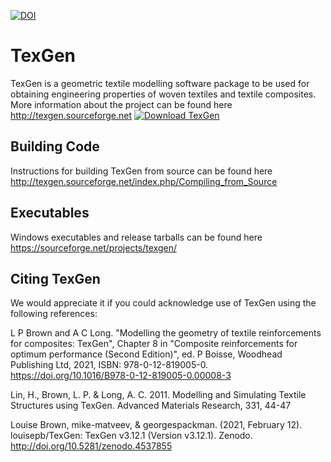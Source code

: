 

[![DOI](https://zenodo.org/badge/DOI/10.5281/zenodo.4598477.svg)](https://doi.org/10.5281/zenodo.4598477)


# TexGen
TexGen is a geometric textile modelling software package to be used for obtaining engineering properties of woven textiles and textile composites. More information about the project can be found here http://texgen.sourceforge.net
[![Download TexGen](https://img.shields.io/sourceforge/dt/texgen.svg)](https://sourceforge.net/projects/texgen/files/latest/download)

## Building Code
Instructions for building TexGen from source can be found here http://texgen.sourceforge.net/index.php/Compiling_from_Source

## Executables
Windows executables and release tarballs can be found here https://sourceforge.net/projects/texgen/

## Citing TexGen
We would appreciate it if you could acknowledge use of TexGen using the following references:

L P Brown and A C Long. "Modelling the geometry of textile reinforcements for composites: TexGen", Chapter 8 in "Composite reinforcements for optimum performance (Second Edition)", ed. P Boisse, Woodhead Publishing Ltd, 2021, ISBN: 978-0-12-819005-0. https://doi.org/10.1016/B978-0-12-819005-0.00008-3

Lin, H., Brown, L. P. & Long, A. C. 2011. Modelling and Simulating Textile Structures using TexGen. Advanced Materials Research, 331, 44-47

Louise Brown, mike-matveev, & georgespackman. (2021, February 12). louisepb/TexGen: TexGen v3.12.1 (Version v3.12.1). Zenodo. http://doi.org/10.5281/zenodo.4537855
